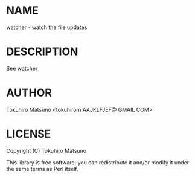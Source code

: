 # NAME

watcher - watch the file updates

# DESCRIPTION

See [watcher](https://metacpan.org/pod/watcher)

# AUTHOR

Tokuhiro Matsuno &lt;tokuhirom AAJKLFJEF@ GMAIL COM>

# LICENSE

Copyright (C) Tokuhiro Matsuno

This library is free software; you can redistribute it and/or modify
it under the same terms as Perl itself.
